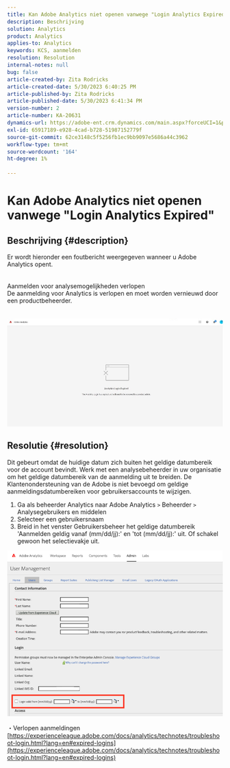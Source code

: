 ```yaml
---
title: Kan Adobe Analytics niet openen vanwege "Login Analytics Expired"
description: Beschrijving
solution: Analytics
product: Analytics
applies-to: Analytics
keywords: KCS, aanmelden
resolution: Resolution
internal-notes: null
bug: false
article-created-by: Zita Rodricks
article-created-date: 5/30/2023 6:40:25 PM
article-published-by: Zita Rodricks
article-published-date: 5/30/2023 6:41:34 PM
version-number: 2
article-number: KA-20631
dynamics-url: https://adobe-ent.crm.dynamics.com/main.aspx?forceUCI=1&pagetype=entityrecord&etn=knowledgearticle&id=98653e6b-19ff-ed11-8f6e-6045bd0063aa
exl-id: 65917189-e928-4cad-b728-51987152779f
source-git-commit: 62ce3148c5f5256fb1ec9bb9097e5686a44c3962
workflow-type: tm+mt
source-wordcount: '164'
ht-degree: 1%

---
```


# Kan Adobe Analytics niet openen vanwege &quot;Login Analytics Expired&quot;

## Beschrijving {#description}

Er wordt hieronder een foutbericht weergegeven wanneer u Adobe Analytics opent.<br><br>
<br>Aanmelden voor analysemogelijkheden verlopen
<br>De aanmelding voor Analytics is verlopen en moet worden vernieuwd door een productbeheerder.
<br> <br><br>![](assets/___9a653e6b-19ff-ed11-8f6e-6045bd0063aa___.jpeg)

## Resolutie {#resolution}


Dit gebeurt omdat de huidige datum zich buiten het geldige datumbereik voor de account bevindt. Werk met een analysebeheerder in uw organisatie om het geldige datumbereik van de aanmelding uit te breiden. De Klantenondersteuning van de Adobe is niet bevoegd om geldige aanmeldingsdatumbereiken voor gebruikersaccounts te wijzigen.

1. Ga als beheerder Analytics naar Adobe Analytics `>`  Beheerder `>`  Analysegebruikers en middelen
2. Selecteer een gebruikersnaam
3. Breid in het venster Gebruikersbeheer het geldige datumbereik &#39;Aanmelden geldig vanaf (mm/dd/jj):&#39; en &#39;tot (mm/dd/jj):&#39; uit. Of schakel gewoon het selectievakje uit.


![](assets/6282c86d-563a-ed11-9db0-0022480869de.png)

・Verlopen aanmeldingen
[https://experienceleague.adobe.com/docs/analytics/technotes/troubleshoot-login.html?lang=en#expired-logins](https://experienceleague.adobe.com/docs/analytics/technotes/troubleshoot-login.html?lang=en#expired-logins)
